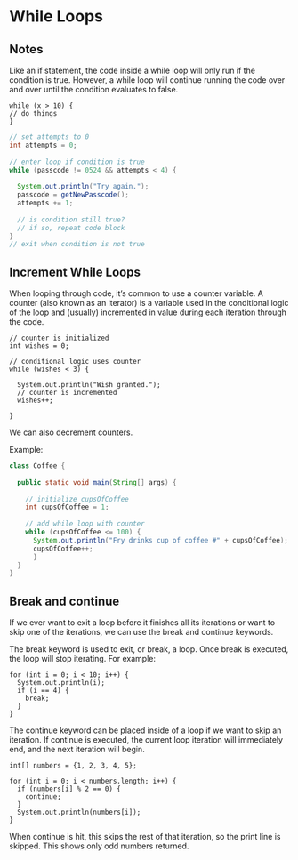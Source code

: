# While Loops

## Notes

Like an if statement, the code inside a while loop will only run if the condition is true. However, a while loop will continue running the code over and over until the condition evaluates to false.

```
while (x > 10) {
// do things
}
```

```java
// set attempts to 0
int attempts = 0;
 
// enter loop if condition is true
while (passcode != 0524 && attempts < 4) {
 
  System.out.println("Try again.");
  passcode = getNewPasscode();
  attempts += 1;
 
  // is condition still true?
  // if so, repeat code block
}
// exit when condition is not true
```

## Increment While Loops

When looping through code, it’s common to use a counter variable. A counter (also known as an iterator) is a variable used in the conditional logic of the loop and (usually) incremented in value during each iteration through the code.

```
// counter is initialized
int wishes = 0;
 
// conditional logic uses counter
while (wishes < 3) {
 
  System.out.println("Wish granted.");
  // counter is incremented
  wishes++;
 
}
```

We can also decrement counters.

Example:

```java
class Coffee {
  
  public static void main(String[] args) {
    
    // initialize cupsOfCoffee
    int cupsOfCoffee = 1;
    
    // add while loop with counter
    while (cupsOfCoffee <= 100) {
      System.out.println("Fry drinks cup of coffee #" + cupsOfCoffee);
      cupsOfCoffee++;
      }
  }
}
```

## Break and continue

If we ever want to exit a loop before it finishes all its iterations or want to skip one of the iterations, we can use the break and continue keywords.

The break keyword is used to exit, or break, a loop. Once break is executed, the loop will stop iterating. For example:

```
for (int i = 0; i < 10; i++) {
  System.out.println(i);
  if (i == 4) {
    break;
  }
}

```

The continue keyword can be placed inside of a loop if we want to skip an iteration. If continue is executed, the current loop iteration will immediately end, and the next iteration will begin. 

```
int[] numbers = {1, 2, 3, 4, 5};
 
for (int i = 0; i < numbers.length; i++) {
  if (numbers[i] % 2 == 0) {
    continue;
  }
  System.out.println(numbers[i]);
}
```

When continue is hit, this skips the rest of that iteration, so the print line is skipped.
This shows only odd numbers returned.

